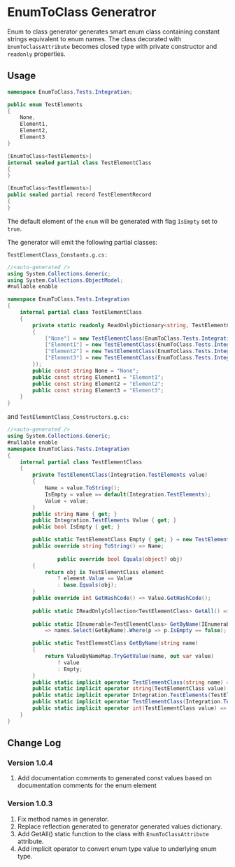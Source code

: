 # EnumToClass Generatror

Enum to class generator generates smart enum class containing constant strings equivalent to enum names.
The class decorated with `EnumToClassAttribute` becomes closed type with private constructor and `readonly` properties.

## Usage

```cs
namespace EnumToClass.Tests.Integration;

public enum TestElements
{
    None,
    Element1,
    Element2,
    Element3
}

[EnumToClass<TestElements>]
internal sealed partial class TestElementClass
{
}

[EnumToClass<TestElements>]
public sealed partial record TestElementRecord
{
}
```

The default element of the `enum` will be generated with flag `IsEmpty` set to `true`.

The generator will emit the following partial classes:

`TestElementClass_Constants.g.cs:`

```cs
//<auto-generated />     
using System.Collections.Generic;
using System.Collections.ObjectModel;
#nullable enable

namespace EnumToClass.Tests.Integration
{
    internal partial class TestElementClass            
    {
        private static readonly ReadOnlyDictionary<string, TestElementClass> ValueByNameMap = new ReadOnlyDictionary<string, TestElementClass>(new Dictionary<string, TestElementClass>()
        {
            ["None"] = new TestElementClass(EnumToClass.Tests.Integration.TestElements.None),
            ["Element1"] = new TestElementClass(EnumToClass.Tests.Integration.TestElements.Element1),
            ["Element2"] = new TestElementClass(EnumToClass.Tests.Integration.TestElements.Element2),
            ["Element3"] = new TestElementClass(EnumToClass.Tests.Integration.TestElements.Element3)
        });                        
        public const string None = "None";
        public const string Element1 = "Element1";
        public const string Element2 = "Element2";
        public const string Element3 = "Element3";
    }
}
```
and `TestElementClass_Constructors.g.cs:`

```cs
//<auto-generated />                        
using System.Collections.Generic;
#nullable enable
namespace EnumToClass.Tests.Integration
{
    internal partial class TestElementClass            
    {                    
        private TestElementClass(Integration.TestElements value)
        {
            Name = value.ToString();
            IsEmpty = value == default(Integration.TestElements);
            Value = value;
        }
        public string Name { get; }
        public Integration.TestElements Value { get; }
        public bool IsEmpty { get; }                            

        public static TestElementClass Empty { get; } = new TestElementClass(default(Integration.TestElements));
        public override string ToString() => Name;
        
                public override bool Equals(object? obj)
        {
            return obj is TestElementClass element
                ? element.Value == Value
                : base.Equals(obj);
        }
        public override int GetHashCode() => Value.GetHashCode();
       
        public static IReadOnlyCollection<TestElementClass> GetAll() => ValueByNameMap.Values;
            
        public static IEnumerable<TestElementClass> GetByName(IEnumerable<string> names)
            => names.Select(GetByName).Where(p => p.IsEmpty == false);

        public static TestElementClass GetByName(string name)
        {
            return ValueByNameMap.TryGetValue(name, out var value)
                ? value
                : Empty;
        }
        public static implicit operator TestElementClass(string name) => GetByName(name);
        public static implicit operator string(TestElementClass value) => value.Name;
        public static implicit operator Integration.TestElements(TestElementClass value) => value.Value;
        public static implicit operator TestElementClass(Integration.TestElements value) => GetByName(value.ToString());
        public static implicit operator int(TestElementClass value) => (int) value.Value;
    }
}
```
## Change Log

### Version 1.0.4
1. Add documentation comments to generated const values based on documentation comments for the enum element

### Version 1.0.3
1. Fix method names in generator.
1. Replace reflection generated to generator generated values dictionary.
1. Add GetAll() static function to the class with `EnumToClassAttribute` attribute.
1. Add implicit operator to convert enum type value to underlying enum type.